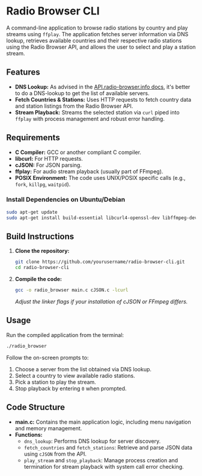 # Radio Browser CLI

A command-line application to browse radio stations by country and play streams using `ffplay`. The application fetches server information via DNS lookup, retrieves available countries and their respective radio stations using the Radio Browser API, and allows the user to select and play a station stream.

## Features

- **DNS Lookup:** As advised in the [API.radio-browser.info docs](https://api.radio-browser.info/), it's better to do a DNS-lookup to get the list of available servers.
- **Fetch Countries & Stations:** Uses HTTP requests to fetch country data and station listings from the Radio Browser API.
- **Stream Playback:** Streams the selected station via `curl` piped into `ffplay` with process management and robust error handling.

## Requirements

- **C Compiler:** GCC or another compliant C compiler.
- **libcurl:** For HTTP requests.
- **cJSON:** For JSON parsing.
- **ffplay:** For audio stream playback (usually part of FFmpeg).
- **POSIX Environment:** The code uses UNIX/POSIX specific calls (e.g., `fork`, `killpg`, `waitpid`).

### Install Dependencies on Ubuntu/Debian

```bash
sudo apt-get update
sudo apt-get install build-essential libcurl4-openssl-dev libffmpeg-dev ffmpeg
```

## Build Instructions

1. **Clone the repository:**

   ```bash
   git clone https://github.com/yourusername/radio-browser-cli.git
   cd radio-browser-cli
   ```

2. **Compile the code:**

   ```bash
   gcc -o radio_browser main.c cJSON.c -lcurl
   ```

   *Adjust the linker flags if your installation of cJSON or FFmpeg differs.*

## Usage

Run the compiled application from the terminal:

```bash
./radio_browser
```

Follow the on-screen prompts to:

1. Choose a server from the list obtained via DNS lookup.
2. Select a country to view available radio stations.
3. Pick a station to play the stream.
4. Stop playback by entering `0` when prompted.

## Code Structure

- **main.c:** Contains the main application logic, including menu navigation and memory management.
- **Functions:**
  - `dns_lookup`: Performs DNS lookup for server discovery.
  - `fetch_countries` and `fetch_stations`: Retrieve and parse JSON data using `cJSON` from the API.
  - `play_stream` and `stop_playback`: Manage process creation and termination for stream playback with system call error checking.
